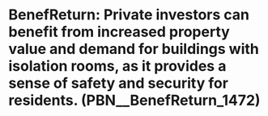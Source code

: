 # BenefReturn: __Private investors can benefit from increased property value and demand for buildings with isolation rooms, as it provides a sense of safety and security for residents.__ (PBN__BenefReturn_1472)

